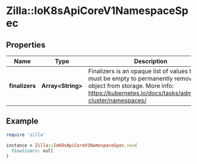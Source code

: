 # Zilla::IoK8sApiCoreV1NamespaceSpec

## Properties

| Name | Type | Description | Notes |
| ---- | ---- | ----------- | ----- |
| **finalizers** | **Array&lt;String&gt;** | Finalizers is an opaque list of values that must be empty to permanently remove object from storage. More info: https://kubernetes.io/docs/tasks/administer-cluster/namespaces/ | [optional] |

## Example

```ruby
require 'zilla'

instance = Zilla::IoK8sApiCoreV1NamespaceSpec.new(
  finalizers: null
)
```

